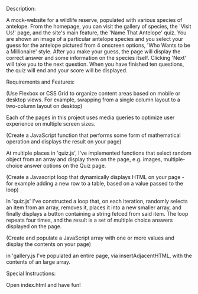 
Description:

A mock-website for a wildlife reserve, populated with various species of antelope. From the homepage, you can visit the gallery of species, the 'Visit Us!' page, and the site's main feature, the 'Name That Antelope' quiz. You are shown an image of a particular antelope species and you select your guess for the antelope pictured from 4 onscreen options, 'Who Wants to be a Millionaire' style. After you make your guess, the page will display the correct answer and some information on the species itself. Clicking 'Next' will take you to the next question. When you have finished ten questions, the quiz will end and your score will be displayed.

Requirements and Features:

(Use Flexbox or CSS Grid to organize content areas based on mobile or desktop views. For example, swapping from a single column layout to a two-column layout on desktop)

Each of the pages in this project uses media queries to optimize user experience on multiple screen sizes.

(Create a JavaScript function that performs some form of mathematical operation and displays the result on your page)

At multiple places in 'quiz.js', I've implemented functions that select random object from an array and display them on the page, e.g. images, multiple-choice answer options on the Quiz page.

(Create a Javascript loop that dynamically displays HTML on your page - for example adding a new row to a table, based on a value passed to the loop)

In 'quiz.js' I've constructed a loop that, on each iteration, randomly selects an item from an array, removes it, places it into a new smaller array, and finally displays a button containing a string fetced from said item. The loop repeats four times, and the result is a set of multiple choice answers displayed on the page.

(Create and populate a JavaScript array with one or more values and display the contents on your page)

in 'gallery.js I've populated an entire page, via insertAdjacentHTML, with the contents of an large array.

Special Instructions:

Open index.html and have fun!